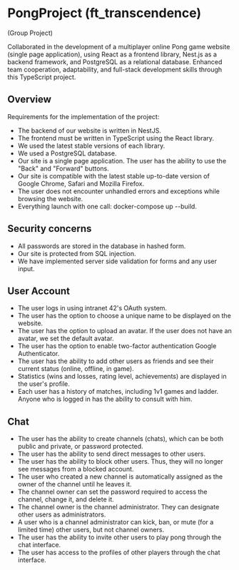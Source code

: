 # PongProject (ft_transcendence)
(Group Project)

Collaborated in the development of a multiplayer online Pong game website (single page application), using React as a frontend library, Nest.js as a backend framework, and PostgreSQL as a relational database.
Enhanced team cooperation, adaptability, and full-stack development skills through this TypeScript project.

## Overview
Requirements for the implementation of the project:
  - The backend of our website is written in NestJS.
  - The frontend must be written in TypeScript using the React library.
  - We used the latest stable versions of each library.
  - We used a PostgreSQL database.
  - Our site is a single page application. The user has the ability to use the "Back" and "Forward" buttons.
  - Our site is compatible with the latest stable up-to-date version of Google Chrome, Safari and Mozilla Firefox.
  - The user does not encounter unhandled errors and exceptions while browsing the website.
  - Everything launch with one call: docker-compose up --build.

## Security concerns
  - All passwords are stored in the database in hashed form.
  - Our site is protected from SQL injection.
  - We have implemented server side validation for forms and any user input.

## User Account
  - The user logs in using intranet 42's OAuth system.
  - The user has the option to choose a unique name to be displayed on the website.
  - The user has the option to upload an avatar. If the user does not have an avatar, we set the default avatar.
  - The user has the option to enable two-factor authentication Google Authenticator.
  - The user has the ability to add other users as friends and see their current status (online, offline, in game).
  - Statistics (wins and losses, rating level, achievements) are displayed in the user's profile.
  - Each user has a history of matches, including 1v1 games and ladder. Anyone who is logged in has the ability to consult with him.

## Chat
  - The user has the ability to create channels (chats), which can be both public and private, or password protected.
  - The user has the ability to send direct messages to other users.
  - The user has the ability to block other users. Thus, they will no longer see messages from a blocked account.
  - The user who created a new channel is automatically assigned as the owner of the channel until he leaves it.
  - The channel owner can set the password required to access the channel, change it, and delete it.
  - The channel owner is the channel administrator. They can designate other users as administrators.
  - A user who is a channel administrator can kick, ban, or mute (for a limited time) other users, but not channel owners.
  - The user has the ability to invite other users to play pong through the chat interface.
  - The user has access to the profiles of other players through the chat interface.
